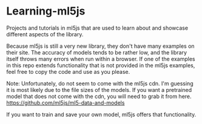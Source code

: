 # Learning-ml5js
Projects and tutorials in ml5js that are used to learn about and showcase different aspects of the library.

Because ml5js is still a very new library, they don't have many examples on their site. The accuracy of models tends to be rather low, and the library itself throws many errors when run within a browser.
If one of the examples in this repo extends functionality that is not provided in the ml5js examples, feel free to copy the code and use as you please.

Note: Unfortunately, do not seem to come with the ml5js cdn. I'm guessing it is most likely due to the file sizes of the models. If you want a pretrained model that does not come with the cdn, you will need to grab it from here. https://github.com/ml5js/ml5-data-and-models

If you want to train and save your own model, ml5js offers that functionality.
